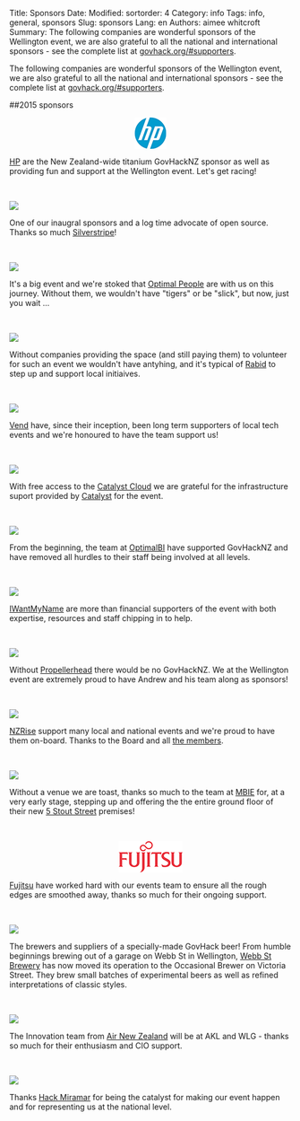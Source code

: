 Title: Sponsors
Date: 
Modified:
sortorder: 4
Category: info
Tags: info, general, sponsors
Slug: sponsors
Lang: en
Authors: aimee whitcroft
Summary: The following companies are wonderful sponsors of the Wellington event, we are also grateful to all the national and international sponsors - see the complete list at [govhack.org/#supporters](http://govhack.org.nz/#supporters).

The following companies are wonderful sponsors of the Wellington event, we are also grateful to all the national and international sponsors - see the complete list at [govhack.org/#supporters](http://govhack.org.nz/#supporters).

##2015 sponsors

<a href="http://www8.hp.com/nz/en/home.html" alt="HP logo"><img src ="/images/HP-logo.png" style="display: block; margin: auto;"></a>

[HP](http://www8.hp.com/nz/en/home.html) are the New Zealand-wide titanium GovHackNZ sponsor as well as providing fun and support at the Wellington event. Let's get racing!

&nbsp;

<a href="http://www.silverstripe.com" alt="silverstripe logo"><img src ="/images/silverstripe-logo.png" style="display: block; margin: auto;"></a>

One of our inaugral sponsors and a log time advocate of open source. Thanks so much [Silverstripe](http://www.silverstripe.com/)!

&nbsp;

<a href="http://www.optimalpeople.co.nz" alt="optimal people logo"><img src="/images/optimal-people-logo.png" style="display: block; margin: auto;"></a>

It's a big event and we're stoked that [Optimal People](http://www.optimalpeople.co.nz/) are with us on this journey. Without them, we wouldn't have "tigers" or be "slick", but now, just you wait ...
 
&nbsp;

<a href="http://www.rabid.co.nz" alt="rabid tech logo"><img src="/images/rabid-logo.png"  style="display: block; margin: auto;"></a>

Without companies providing the space (and still paying them) to volunteer for such an event we wouldn't have antyhing, and it's typical of [Rabid](http://www.rabid.co.nz/) to step up and support local initiaives.

&nbsp;

<a href="http://www.vendhq.com" alt="vend hq logo"><img src="/images/vend-logo.png" style="display: block; margin: auto;"></a>

[Vend](http://www.vendhq.com/) have, since their inception, been long term supporters of local tech events and we're honoured to have the team support us!

&nbsp;

<a href="http://www.catalyst.net.nz" alt="catalyst logo"><img src="/images/catalyst-logo.png" style="display: block; margin: auto;"></a>

With free access to the [Catalyst Cloud](http://www.catalyst.net.nz/what-we-offer/cloud-services) we are grateful for the infrastructure suport provided by [Catalyst](http://www.catalyst.net.nz/) for the event.

&nbsp;

<a href="http://optimalbi.co.nz" alt="optimalbi logo"><img src="/images/optimalbi-logo.png" style="display: block; margin: auto;"></a>

From the beginning, the team at [OptimalBI](http://optimalbi.co.nz/) have supported GovHackNZ and have removed all hurdles to their staff being involved at all levels.

&nbsp;

<a href="http://iwantmyname.co.nz" alt="iwantmyname logo"><img src="/images/iwantmyname-logo.png" style="display: block; margin: auto;"></a>

[IWantMyName](https://iwantmyname.com/) are more than financial supporters of the event with both expertise, resources and staff chipping in to help.

&nbsp;

<a href="http://www.propellerhead.co.nz" alt="propellerhead logo"><img src="/images/propellerhead-logo.png" style="display: block; margin: auto;"></a>

Without [Propellerhead](http://www.propellerhead.co.nz/) there would be no GovHackNZ. We at the Wellington event are extremely proud to have Andrew and his team along as sponsors!

&nbsp;

<a href="http://nzrise.org.nz" alt="nzrise logo"><img src="/images/nzrise-logo.png" style="display: block; margin: auto;"></a>

[NZRise](http://nzrise.org.nz/) support many local and national events and we're proud to have them on-board. Thanks to the Board and all [the members](http://nzrise.org.nz/members/).

&nbsp;

<a href="http://mbie.govt.nz" alt="mbie logo"><img src="/images/mbie-logo.png" style="display: block; margin: auto;"></a>

Without a venue we are toast, thanks so much to the team at [MBIE](http://mbie.govt.nz/) for, at a very early stage, stepping up and offering the the entire ground floor of their new [5 Stout Street](https://www.google.co.nz/maps/place/Ministry+Of+Business+Innovation+And+Employment/@-41.28124,174.776851,15z/data=!4m2!3m1!1s0x0:0xff19a7819b1d2eee?sa=X&ei=1C9tVerdEMGk8AXHn4GoBg&ved=0CIkBEPwSMAs) premises!

&nbsp;

<a href="http://www.fujitsu.com/nz/" alt="Fujitsu logo"><img src="/images/fujitsu-logo.png" style="display: block; margin: auto;"></a>

[Fujitsu](http://www.fujitsu.com/nz/) have worked hard with our events team to ensure all the rough edges are smoothed away, thanks so much for their ongoing support.

&nbsp;

<a href="https://www.facebook.com/webbstreetbrewery" alt="Webb St Brewery logo"><img src="/images/webb-st-brewery-logo.png" style="display: block; margin: auto;"></a>

The brewers and suppliers of a specially-made GovHack beer! From humble beginnings brewing out of a garage on Webb St in Wellington, [Webb St Brewery](https://www.facebook.com/webbstreetbrewery) has now moved its operation to the Occasional Brewer on Victoria Street. They brew small batches of experimental beers as well as refined interpretations of classic styles.

&nbsp;

<a href="http://www.airnewzealand.co.nz/" alt="Air NZ logo"><img src="/images/AirNZ-logo.jpg" style="display: block; margin: auto;"></a>

The Innovation team from [Air New Zealand](http://www.airnewzealand.co.nz/) will be at AKL and WLG - thanks so much for their enthusiasm and CIO support.

&nbsp;

<a href="http://www.hackmiramar.org/" alt="Hack Miramar logo"><img src="/images/hack-miramar-logo.jpg" style="display: block; margin: auto;"></a>

Thanks [Hack Miramar](http://www.hackmiramar.org/) for being the catalyst for making our event happen and for representing us at the national level.